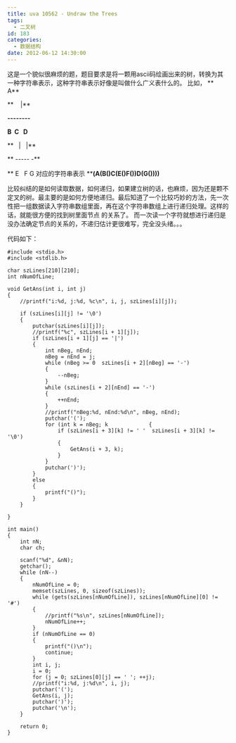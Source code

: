 ```yaml
---
title: uva 10562 - Undraw the Trees
tags:
  - 二叉树
id: 183
categories:
  - 数据结构
date: 2012-06-12 14:30:00
---
```


这是一个貌似很麻烦的题，题目要求是将一颗用ascii码绘画出来的树，转换为其一种字符串表示，这种字符串表示好像是叫做什么广义表什么的。
比如，
**    A**
<div>

**    |**

**--------**

**B  C   D**

**   |   |**

** ----- -**

** E   F G 对应的字符串表示 ****(A(B()C(E()F())D(G())))**

</div>
比较纠结的是如何读取数据，如何递归，如果建立树的话，也麻烦，因为还是颗不定叉的树。最主要的是如何方便地递归。最后知道了一个比较巧妙的方法，先一次性把一组数据读入字符串数组里面，再在这个字符串数组上进行递归处理。这样的话，就能很方便的找到树里面节点
的关系了。
而一次读一个字符就想进行递归是没办法确定节点的关系的，不递归估计更很难写，完全没头绪。。。

代码如下：

``` stylus
#include <stdio.h>
#include <stdlib.h>

char szLines[210][210];
int nNumOfLine;

void GetAns(int i, int j)
{
    //printf("i:%d, j:%d, %c\n", i, j, szLines[i][j]);

    if (szLines[i][j] != '\0')
    {
        putchar(szLines[i][j]);
        //printf("%c", szLines[i + 1][j]);
        if (szLines[i + 1][j] == '|')
        {
            int nBeg, nEnd;
            nBeg = nEnd = j;
            while (nBeg >= 0  szLines[i + 2][nBeg] == '-')
            {
                --nBeg;
            }
            while (szLines[i + 2][nEnd] == '-')
            {
                ++nEnd;
            }
            //printf("nBeg:%d, nEnd:%d\n", nBeg, nEnd);
            putchar('(');
            for (int k = nBeg; k             {
                if (szLines[i + 3][k] != ' '  szLines[i + 3][k] != '\0')
                {
                    GetAns(i + 3, k);
                }
            }
            putchar(')');
        }
        else
        {
            printf("()");
        }
    }

}

int main()
{
    int nN;
    char ch;

    scanf("%d", &nN);
    getchar();
    while (nN--)
    {
        nNumOfLine = 0;
        memset(szLines, 0, sizeof(szLines));
        while (gets(szLines[nNumOfLine]), szLines[nNumOfLine][0] != '#')
        {
            //printf("%s\n", szLines[nNumOfLine]);
            nNumOfLine++;
        }
        if (nNumOfLine == 0)
        {
            printf("()\n");
            continue;
        }
        int i, j;
        i = 0;
        for (j = 0; szLines[0][j] == ' '; ++j);
        //printf("i:%d, j:%d\n", i, j);
        putchar('(');
        GetAns(i, j);
        putchar(')');
        putchar('\n');
    }

    return 0;
}

```